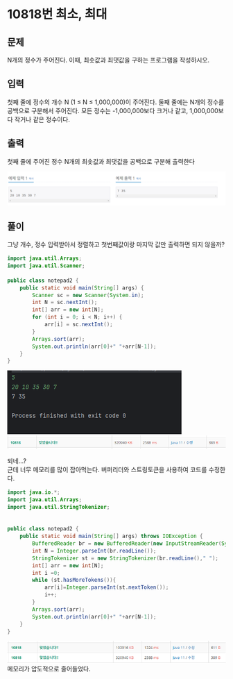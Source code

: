 # 10818번 최소, 최대
## 문제
N개의 정수가 주어진다. 이때, 최솟값과 최댓값을 구하는 프로그램을 작성하시오.
## 입력
첫째 줄에 정수의 개수 N (1 ≤ N ≤ 1,000,000)이 주어진다. 둘째 줄에는 N개의 정수를 공백으로 구분해서 주어진다. 모든 정수는 -1,000,000보다 크거나 같고, 1,000,000보다 작거나 같은 정수이다.
## 출력
첫째 줄에 주어진 정수 N개의 최솟값과 최댓값을 공백으로 구분해 출력한다

![image](./BJ/image-15.png)

## 풀이

그냥 개수, 정수 입력받아서 정렬하고 첫번째값이랑 마지막 값만 출력하면 되지 않을까?
```java
import java.util.Arrays;
import java.util.Scanner;

public class notepad2 {
    public static void main(String[] args) {
        Scanner sc = new Scanner(System.in);
        int N = sc.nextInt();
        int[] arr = new int[N];
        for (int i = 0; i < N; i++) {
            arr[i] = sc.nextInt();
        }
        Arrays.sort(arr);
        System.out.println(arr[0]+" "+arr[N-1]);
    }
}
```
![image](./BJ/image-16.png)  
![image](./BJ/image-17.png)

되네...?  
근데 너무 메모리를 많이 잡아먹는다.
버퍼리더와 스트링토큰을 사용하여 코드를 수정한다.
```java
import java.io.*;
import java.util.Arrays;
import java.util.StringTokenizer;


public class notepad2 {
    public static void main(String[] args) throws IOException {
        BufferedReader br = new BufferedReader(new InputStreamReader(System.in));
        int N = Integer.parseInt(br.readLine());
        StringTokenizer st = new StringTokenizer(br.readLine()," ");
        int[] arr = new int[N];
        int i =0;
        while (st.hasMoreTokens()){
            arr[i]=Integer.parseInt(st.nextToken());
            i++;
        }
        Arrays.sort(arr);
        System.out.println(arr[0]+" "+arr[N-1]);
    }
}
```

![image](./BJ/image-18.png)  
메모리가 압도적으로 줄어들었다.